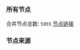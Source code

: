 ### 所有节点
合并节点总数: `5955`
[节点链接](https://github.com/rzhy1/33/raw/master/sub/sub_merge_base64.txt)

### 节点来源
